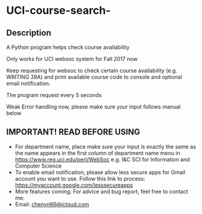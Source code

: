 # UCI-course-search-
## Description 
A Python program helps check course availability 

Only works for UCI websoc system for Fall 2017 now 

Keep requesting for websoc to check certain course availability (e.g. WRITING 39A) and print available course code to console and optional email notification.

The program request every 5 seconds

Weak Error handling now, please make sure your input follows manual below 


## IMPORTANT! READ BEFORE USING 
- For department name, place make sure your input is exactly the same as the name appears in the first column of department name menu in https://www.reg.uci.edu/perl/WebSoc e.g. I&C SCI for Information and Computer Science
- To enable email notification, please allow less secure apps for Gmail account you want to use. Follow this link to process: https://myaccount.google.com/lesssecureapps
- More features coming. For advice and bug report, feel free to contact me:
- Email: chenyn66@icloud.com

